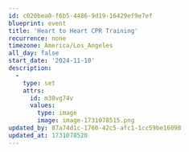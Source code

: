 ```yaml
---
id: c020bea0-f6b5-4486-9d19-16429ef9e7ef
blueprint: event
title: 'Heart to Heart CPR Training'
recurrence: none
timezone: America/Los_Angeles
all_day: false
start_date: '2024-11-10'
description:
  -
    type: set
    attrs:
      id: m38vg74v
      values:
        type: image
        image: image-1731078515.png
updated_by: 87a74d1c-1760-42c5-afc1-1cc59be16098
updated_at: 1731078520
---
```

